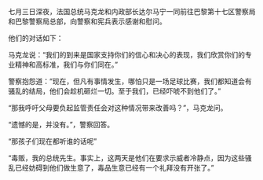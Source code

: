 

七月三日深夜，法国总统马克龙和内政部长达尔马宁一同前往巴黎第十七区警察局和巴黎警察局总部，向警察和宪兵表示感谢和慰问。

他们的对话如下：

马克龙说：“我们的到来是国家支持你们的信心和决心的表现，我们欣赏你们的专业精神和高标准，我们与你们同在。”

警察抱怨道：”现在，但凡有事情发生，哪怕只是一场足球比赛，我们都知道会有骚乱的结局，他们会趁机砸烂一切。至于我们，已经吓唬不到他们了。”

“那我呼吁父母要负起监管责任会对这种情况带来改善吗？”，马克龙问。

“遗憾的是，并没有。”，警察回答。

“那孩子们现在都听谁的话呢”

“毒贩，我的总统先生。事实上，这两天是他们在要求示威者冷静点，因为这些骚乱已经妨碍到他们做生意了，毒品生意已经有一个礼拜没有开张了。”





